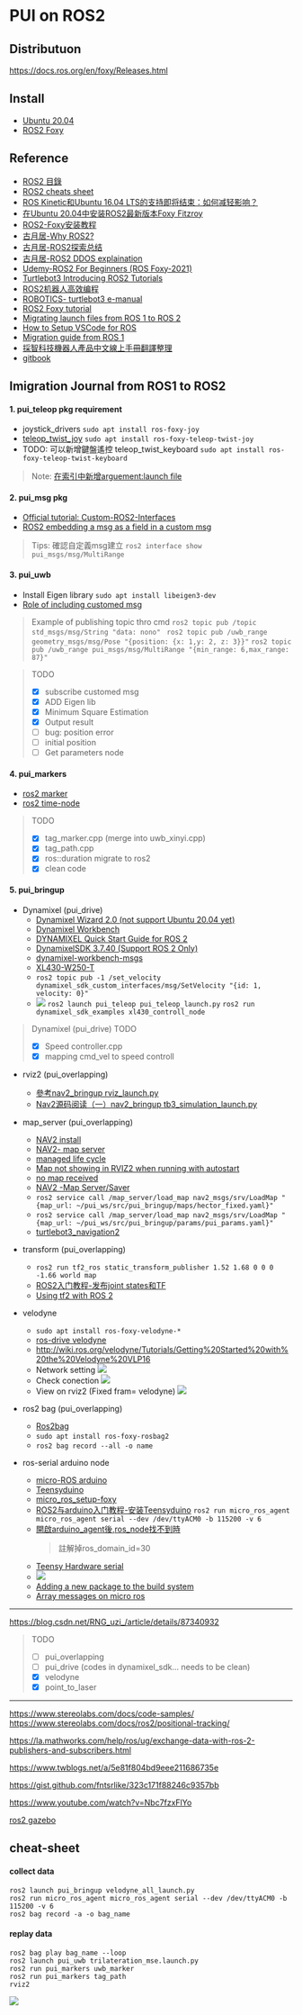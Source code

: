 # PUI on ROS2

Distributuon
---
https://docs.ros.org/en/foxy/Releases.html

Install 
---
- [Ubuntu 20.04](https://releases.ubuntu.com/20.04/) 
- [ROS2 Foxy](https://docs.ros.org/en/foxy/Installation/Ubuntu-Install-Binary.html)

Reference 
---
- [ROS2 目錄](https://www.guyuehome.com/25194)
- [ROS2 cheats sheet](https://github.com/ubuntu-robotics/ros2_cheats_sheet/blob/master/cli/cli_cheats_sheet.pdf)
- [ROS Kinetic和Ubuntu 16.04 LTS的支持即将结束：如何减轻影响？](https://cn.ubuntu.com/blog/ros-kinetic-and-ubuntu-16-04-eol)
- [在Ubuntu 20.04中安装ROS2最新版本Foxy Fitzroy](https://blog.csdn.net/feimeng116/article/details/106602562)
- [ROS2-Foxy安装教程
](https://blog.csdn.net/qq825255961/article/details/106949261)
- [古月居-Why ROS2?](https://mp.weixin.qq.com/s?__biz=MzU1NjEwMTY0Mw==&mid=2247485880&idx=1&sn=9c7293998e169c033b1346ff21746759&chksm=fbcb70dcccbcf9ca03f7b98d6eec76192cda1f554a87b5dc089613ca5b26d4796b7e4692789d&scene=126&sessionid=1583412112&key=31fb57371192e55612920a04dba61df0b419722fe0dcef4b187ac24ef262b0532b0f267ffaab159608cc5566fd048abd9c45c67963e6930b4d5487ac5132a5a50fa10309ffa7fae71065258f47e9d908&ascene=1&uin=MTk5ODYzNDU%3D&devicetype=Windows+10&version=62080079&lang=zh_CN&exportkey=AWwDnb%2F7qd7feFXtZ7eMWOs%3D&pass_ticket=EkZ7OwOfdKdlb16kpJzipqs%2BvnXpyjJ%2BIZaegUUgbWo%3D古月居)
- [古月居-ROS2探索总结](https://www.guyuehome.com/blog/index/category/12)
- [古月居-ROS2 DDOS explaination](https://www.guyuehome.com/805)
- [Udemy-ROS2 For Beginners (ROS Foxy-2021)](https://www.udemy.com/course/ros2-for-beginners/)
- [Turtlebot3 Introducing ROS2 Tutorials](https://discourse.ros.org/t/tb3-introducing-ros2-tutorials/5959)
- [ROS2机器人高效编程](https://class.guyuehome.com/detail/p_5e5f85df06a80_6Ga4qV9h/6)
- [ROBOTICS- turtlebot3 e-manual](https://emanual.robotis.com/docs/en/platform/turtlebot3/quick-start/)
- [ROS2 Foxy tutorial](https://docs.ros.org/en/foxy/Tutorials.html)
- [Migrating launch files from ROS 1 to ROS 2](https://docs.ros.org/en/foxy/Guides/Launch-files-migration-guide.html)
- [How to Setup VSCode for ROS](https://www.youtube.com/watch?v=RXyFSnjMd7M)
- [Migration guide from ROS 1](https://docs.ros.org/en/foxy/Contributing/Migration-Guide.html?highlight=map#launch-files)
- [採智科技機器人產品中文線上手冊翻譯整理](https://hackmd.io/@idminer/usermanual-tw/https%3A%2F%2Fhackmd.io%2FyhleSV1CQhmTJCMkFci80w)
- [gitbook](https://zlargon.gitbooks.io/git-tutorial/content/startup/commit_a_patch.html)

Imigration Journal from ROS1 to ROS2
---
#### 1. pui_teleop pkg requirement
- joystick_drivers `sudo apt install ros-foxy-joy`
- [teleop_twist_joy](https://index.ros.org/p/teleop_twist_joy/github-ros2-teleop_twist_joy/) `sudo apt install ros-foxy-teleop-twist-joy`
- TODO: 
    可以新增鍵盤遙控 teleop_twist_keyboard `sudo apt install ros-foxy-teleop-twist-keyboard`    
> Note:
> [在索引中新增arguement:launch file](https://answers.ros.org/question/339484/how-to-solve-file-rviz2launchpy-was-not-found-in-the-share-directory-of-package/)
#### 2. pui_msg pkg 
- [Official tutorial: Custom-ROS2-Interfaces](https://docs.ros.org/en/foxy/Tutorials/Custom-ROS2-Interfaces.html)
- [ROS2 embedding a msg as a field in a custom msg](https://answers.ros.org/question/314724/ros2-embedding-a-msg-as-a-field-in-a-custom-msg/)
> Tips: 
> 確認自定義msg建立 `ros2 interface show pui_msgs/msg/MultiRange `
#### 3. pui_uwb
- Install Eigen library `sudo apt install libeigen3-dev`
- [Role of including customed msg](https://www.programmersought.com/article/83463964985/)
> Example of publishing topic thro cmd 
> `ros2 topic pub /topic std_msgs/msg/String "data: nono" `
> `ros2 topic pub /uwb_range geometry_msgs/msg/Pose "{position: {x: 1,y: 2, z: 3}}"`
> `ros2 topic pub /uwb_range pui_msgs/msg/MultiRange "{min_range: 6,max_range: 87}"`

> TODO
> - [x] subscribe customed msg
> - [x] ADD Eigen lib
> - [x] Minimum Square Estimation
> - [x] Output result
> - [ ] bug: position error
> - [ ] initial position
> - [ ] Get parameters node

#### 4. pui_markers
- [ros2 marker](https://github.com/ros2/common_interfaces/tree/master/visualization_msgs)
- [ros2 time-node](https://answers.ros.org/question/287946/ros-2-time-handling/)
> TODO
> - [x] tag_marker.cpp (merge into uwb_xinyi.cpp)
> - [x] tag_path.cpp
> - [x] ros::duration migrate to ros2
> - [x] clean code

#### 5. pui_bringup
- Dynamixel (pui_drive)
    - [Dynamixel Wizard 2.0 (not support Ubuntu 20.04 yet)](https://emanual.robotis.com/docs/en/software/dynamixel/dynamixel_wizard2/)
    - [Dynamixel Workbench](https://emanual.robotis.com/docs/en/software/dynamixel/dynamixel_sdk/download/#repository)
    - [DYNAMIXEL Quick Start Guide for ROS 2](https://www.youtube.com/watch?v=E8XPqDjof4U)
    - [DynamixelSDK 3.7.40 (Support ROS 2 Only)](https://github.com/ROBOTIS-GIT/DynamixelSDK/releases/tag/3.7.40)
    - [dynamixel-workbench-msgs](https://github.com/ROBOTIS-GIT/dynamixel-workbench-msgs/tree/ros2-devel)
    - [XL430-W250-T](https://emanual.robotis.com/docs/en/dxl/x/xl430-w250/)
    - `ros2 topic pub -1 /set_velocity dynamixel_sdk_custom_interfaces/msg/SetVelocity "{id: 1, velocity: 0}"`
    - ![](https://i.imgur.com/tw1U9Yr.png)
        `ros2 launch pui_teleop pui_teleop_launch.py`
        `ros2 run dynamixel_sdk_examples xl430_controll_node`
> Dynamixel (pui_drive) TODO
> - [x] Speed controller.cpp
> - [x] mapping cmd_vel to speed controll
- rviz2 (pui_overlapping)
    - [參考nav2_bringup rviz_launch.py](https://github.com/ros-planning/navigation2/blob/main/nav2_bringup/bringup/launch/rviz_launch.py)
    - [Nav2源码阅读（一）nav2_bringup tb3_simulation_launch.py](https://blog.csdn.net/weixin_41680653/article/details/117449074)
- map_server (pui_overlapping)
    - [NAV2 install](https://navigation.ros.org/getting_started/index.html)
    - [NAV2- map server](https://navigation.ros.org/configuration/packages/configuring-map-server.html)
    - [managed life cycle](https://design.ros2.org/articles/node_lifecycle.html)
    - [Map not showing in RVIZ2 when running with autostart](https://github.com/ros-planning/navigation2/issues/867)
    - [no map received](https://get-help.robotigniteacademy.com/t/rviz-no-map-received/4721)
    - [NAV2 -Map Server/Saver](https://navigation.ros.org/configuration/packages/configuring-map-server.html?highlight=map_server)
    - `ros2 service call /map_server/load_map nav2_msgs/srv/LoadMap "{map_url: ~/pui_ws/src/pui_bringup/maps/hector_fixed.yaml}"`
    - `ros2 service call /map_server/load_map nav2_msgs/srv/LoadMap "{map_url: ~/pui_ws/src/pui_bringup/params/pui_params.yaml}"`
    - [turtlebot3_navigation2](https://github.com/ROBOTIS-GIT/turtlebot3/tree/foxy-devel/turtlebot3_navigation2)

- transform (pui_overlapping)
    - `ros2 run tf2_ros static_transform_publisher 1.52 1.68 0 0 0 -1.66 world map`
    - [ROS2入门教程-发布joint states和TF](https://www.ncnynl.com/archives/201801/2257.html)
    - [Using tf2 with ROS 2
](https://docs.ros.org/en/foxy/Tutorials/tf2.html)

- velodyne
    - `sudo apt install ros-foxy-velodyne-*`
    - [ros-drive velodyne](https://github.com/ros-drivers/velodyne/tree/ros2)
    - http://wiki.ros.org/velodyne/Tutorials/Getting%20Started%20with%20the%20Velodyne%20VLP16
    - Network setting
        ![](https://i.imgur.com/aj3OITA.png)
    - Check conection
        ![](https://i.imgur.com/JNXYD5I.png)
    - View on rviz2 (Fixed fram= velodyne)
        ![](https://i.imgur.com/tIPKSW1.png)

- ros2 bag (pui_overlapping)
    - [Ros2bag](https://docs.ros.org/en/foxy/Tutorials/Ros2bag/Recording-And-Playing-Back-Data.html)
    - `sudo apt install ros-foxy-rosbag2`
    - `ros2 bag record --all -o name`
- ros-serial arduino node
    - [micro-ROS arduino](https://github.com/micro-ROS/micro_ros_arduino/tree/foxy)
    - [Teensyduino](https://www.pjrc.com/teensy/td_download.html)
    - [micro_ros_setup-foxy](https://github.com/micro-ROS/micro_ros_setup/tree/foxy)
    - [ROS2与arduino入门教程-安装Teensyduino](https://www.ncnynl.com/archives/202012/3989.html)
        `ros2 run micro_ros_agent micro_ros_agent serial --dev /dev/ttyACM0 -b 115200 -v 6`
    - [開啟arduino_agent後,ros_node找不到時](https://github.com/micro-ROS/micro_ros_arduino/issues/223)
        > 註解掉ros_domain_id=30
    - [Teensy Hardware serial](https://www.pjrc.com/teensy/td_uart.html)
    - ![](https://i.imgur.com/F08KNdI.png)
    - [Adding a new package to the build system](https://github.com/micro-ROS/micro_ros_arduino/issues/14#issuecomment-722242175)
    - [Array messages on micro ros](https://github.com/micro-ROS/rmw-microxrcedds/issues/53)

---
https://blog.csdn.net/RNG_uzi_/article/details/87340932
> TODO
> - [ ] pui_overlapping
> - [ ] pui_drive (codes in dynamixel_sdk... needs to be clean)
> - [x] velodyne
> - [x] point_to_laser



---
https://www.stereolabs.com/docs/code-samples/
https://www.stereolabs.com/docs/ros2/positional-tracking/


https://la.mathworks.com/help/ros/ug/exchange-data-with-ros-2-publishers-and-subscribers.html

https://www.twblogs.net/a/5e81f804bd9eee211686735e

https://gist.github.com/fntsrlike/323c171f88246c9357bb

https://www.youtube.com/watch?v=Nbc7fzxFlYo

[ros2 gazebo](https://cloud.tencent.com/developer/article/1508804)


## cheat-sheet
#### collect data
```
ros2 launch pui_bringup velodyne_all_launch.py
ros2 run micro_ros_agent micro_ros_agent serial --dev /dev/ttyACM0 -b 115200 -v 6
ros2 bag record -a -o bag_name
```

#### replay data
```
ros2 bag play bag_name --loop
ros2 launch pui_uwb trilateration_mse.launch.py
ros2 run pui_markers uwb_marker
ros2 run pui_markers tag_path 
rviz2
```


![](https://i.imgur.com/Au3jMkI.png)

